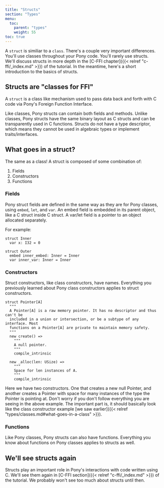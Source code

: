 ```yaml
---
title: "Structs"
section: "Types"
menu:
  toc:
    parent: "types"
    weight: 55
toc: true
---
```


A `struct` is similiar to a `class`. There's a couple very important differences. You'll use classes throughout your Pony code. You'll rarely use structs. We'll discuss structs in more depth in the [C-FFI chapter]({{< relref "c-ffi/_index.md" >}}) of the tutorial. In the meantime, here's a short introduction to the basics of structs.

## Structs are "classes for FFI"

A `struct` is a class like mechanism used to pass data back and forth with C code via Pony's Foreign Function Interface.

Like classes, Pony structs can contain both fields and methods. Unlike classes, Pony structs have the same binary layout as C structs and can be transparently used in C functions.  Structs do not have a type descriptor, which means they cannot be used in algebraic types or implement traits/interfaces.

## What goes in a struct?

The same as a class! A struct is composed of some combination of:

1. Fields
2. Constructors
3. Functions

### Fields

Pony struct fields are defined in the same way as they are for Pony classes, using `embed`, `let`, and `var`.  An embed field is embedded in its parent object, like a C struct inside C struct. A var/let field is a pointer to an object allocated separately.

For example:

```pony
struct Inner
  var x: I32 = 0

struct Outer
  embed inner_embed: Inner = Inner
  var inner_var: Inner = Inner

```

### Constructors

Struct constructors, like class constructors, have names. Everything you previously learned about Pony class constructors applies to struct constructors.

```pony
struct Pointer[A]
  """
  A Pointer[A] is a raw memory pointer. It has no descriptor and thus can't be
  included in a union or intersection, or be a subtype of any interface. Most
  functions on a Pointer[A] are private to maintain memory safety.
  """
  new create() =>
    """
    A null pointer.
    """
    compile_intrinsic

  new _alloc(len: USize) =>
    """
    Space for len instances of A.
    """
    compile_intrinsic
```

Here we have two constructors. One that creates a new null Pointer, and another creates a Pointer with space for many instances of the type the Pointer is pointing at. Don't worry if you don't follow everything you are seeing in the above example. The important part is, it should basically look like the class constructor example [we saw earlier]({{< relref "types/classes.md#what-goes-in-a-class" >}}).

### Functions

Like Pony classes, Pony structs can also have functions. Everything you know about functions on Pony classes applies to structs as well.

## We'll see structs again

Structs play an important role in Pony's interactions with code written using C. We'll see them again in [C-FFI section]({{< relref "c-ffi/_index.md" >}}) of the tutorial. We probably won't see too much about structs until then.
